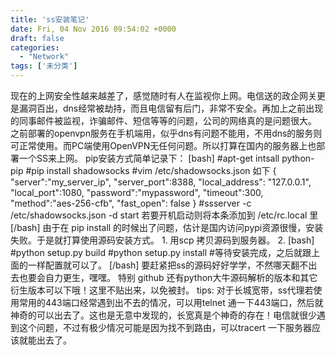 ```yaml
---
title: 'ss安装笔记'
date: Fri, 04 Nov 2016 09:54:02 +0000
draft: false
categories:
  - "Network"
tags: ['未分类']
---
```


现在的上网安全性越来越差了，感觉随时有人在监视你上网。电信送的政企网关更是漏洞百出，dns经常被劫持，而且电信留有后门，非常不安全。再加上之前出现的同事邮件被监视，诈骗邮件、短信等等的问题，公司的网络真的是问题很大。 之前部署的openvpn服务在手机端用，似乎dns有问题不能用，不用dns的服务则可正常使用。而PC端使用OpenVPN无任何问题。所以打算在国内的服务器上也部署一个SS来上网。 pip安装方式简单记录下： \[bash\] #apt-get intsall python-pip #pip install shadowsocks #vim /etc/shadowsocks.json 如下 { "server":"my\_server\_ip", "server\_port":8388, "local\_address": "127.0.0.1", "local\_port":1080, "password":"mypassword", "timeout":300, "method":"aes-256-cfb", "fast\_open": false } #ssserver -c /etc/shadowsocks.json -d start 若要开机启动则将本条添加到 /etc/rc.local 里 \[/bash\] 由于在 pip install 的时候出了问题，估计是国内访问pypi资源很慢，安装失败。于是就打算使用源码安装方式。 1. 用scp 拷贝源码到服务器。 2. \[bash\] #python setup.py build #python setup.py install #等待安装完成，之后就跟上面的一样配置就可以了。 \[/bash\] 要赶紧把ss的源码好好学学，不然哪天翻不出去也要会自力更生，嘿嘿。 特别 github 还有python大牛源码解析的版本和其它衍生版本可以下哦！这里不贴出来，以免被封。 tips: 对于长城宽带，ss代理若使用常用的443端口经常遇到出不去的情况，可以用telnet 通一下443端口，然后就神奇的可以出去了。这也是无意中发现的，长宽真是个神奇的存在！电信就很少遇到这个问题，不过有极少情况可能是因为找不到路由，可以tracert 一下服务器应该就能出去了。